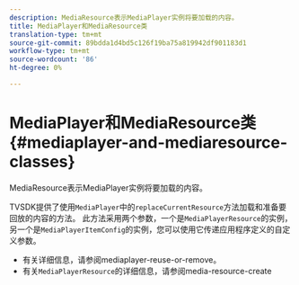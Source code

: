 ```yaml
---
description: MediaResource表示MediaPlayer实例将要加载的内容。
title: MediaPlayer和MediaResource类
translation-type: tm+mt
source-git-commit: 89bdda1d4bd5c126f19ba75a819942df901183d1
workflow-type: tm+mt
source-wordcount: '86'
ht-degree: 0%

---
```



# MediaPlayer和MediaResource类{#mediaplayer-and-mediaresource-classes}

MediaResource表示MediaPlayer实例将要加载的内容。

<!--<a id="section_431AB7221E0249BF949EC72EEB9B428A"></a>-->

TVSDK提供了使用`MediaPlayer`中的`replaceCurrentResource`方法加载和准备要回放的内容的方法。 此方法采用两个参数，一个是`MediaPlayerResource`的实例，另一个是`MediaPlayerItemConfig`的实例，您可以使用它传递应用程序定义的自定义参数。

* 有关详细信息，请参阅mediaplayer-reuse-or-remove。
* 有关`MediaPlayerResource`的详细信息，请参阅media-resource-create

